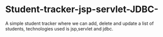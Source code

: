 # Student-tracker-jsp-servlet-JDBC-

A simple student tracker where we can add, delete and update a list of students, technologies used is jsp,servlet and jdbc.
